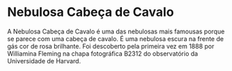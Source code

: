 # Nebulosa Cabeça de Cavalo

A Nebulosa Cabeça de Cavalo é uma das nebulosas mais famousas porque se parece
com uma cabeça de cavalo. É uma nebulosa escura na frente de gás cor de rosa
brilhante. Foi descoberto pela primeira vez em 1888 por Williamina Fleming na
chapa fotográfica B2312 do observatório da Universidade de Harvard.
